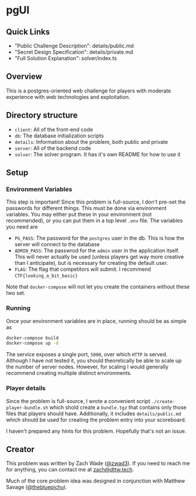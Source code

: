 # pgUI

## Quick Links

 - "Public Challenge Description": details/public.md
 - "Secret Design Specification": details/private.md
 - "Full Solution Explanation": solver/index.ts

## Overview

This is a postgres-oriented web challenge for players with moderate experience with web technologies and exploitation.

## Directory structure

 - `client`: All of the front-end code
 - `db`: The database initialization scripts
 - `details`: Information about the problem, both public and private
 - `server`: All of the backend code
 - `solver`: The solver program. It has it's own README for how to use it

## Setup

### Environment Variables

This step is important! Since this problem is full-source, I don't pre-set the passwords for different things. This must be done via environment variables.
You may either put these in your environment (not recommended), or you can put them in a top level `.env` file. The variables you need are

 - `PG_PASS`: The password for the `postgres` user in the db. This is how the server will connect to the database
 - `ADMIN_PASS`: The passwrod for the `admin` user in the application itself. This will never actually be used (unless players get way more creative than I anticipate), but is necessary for creating the default user.
 - `FLAG`: The flag that competitors will submit. I recommend `CTF{looking_a_bit_basic}`

Note that `docker-compose` will not let you create the containers without these two set.

### Running

Once your environment variables are in place, running should be as simple as

```bash
docker-compose build
docker-compose up -d
```

The service exposes a single port, `5000`, over which `HTTP` is served. Although I have not tested it, you should theoretically be able to scale up the number of server nodes. However, for scaling I would generally recommend creating multiple distinct environments.

### Player details

Since the problem is full-source, I wrote a convenient script `./create-player-bundle.sh` which shold create a `bundle.tgz` that contains only those files that players should have. Additionally, it includes `details/public.md` which should be used for creating the problem entry into your scoreboard.

I haven't prepared any hints for this problem. Hopefully that's not an issue.

## Creator

This problem was written by Zach Wade ([@zwad3](https://twitter.com/zwad3)). If you need to reach me for anything, you can contact me at [zach@dttw.tech](#mailto:zach@dttw.tech).

Much of the core problem idea was designed in conjunction with Matthew Savage ([@thebluepichu](https://twitter.com/thebluepichu)).
